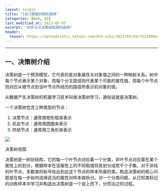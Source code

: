 ```yaml
---
layout: single
title: "[AI]挪威的随机森林"
categories: [Web, AI]
last_modified_at: 2023-05-07
excerpt: "初步认识决策树和随机森林"
header:
  teaser: https://uploadstatic.mihoyo.com/bh3-wiki/2023/03/03/75216984/876a1ca58105def59d8c31d7beaf6edb_7886013824446374110.png
---
```


___
## 一、决策树介绍

决策树是一个预测模型，它代表的是对象属性与对象值之间的一种映射关系。树中每个节点表示某个对象，而每个分叉路径则代表某个可能的属性值，而每个叶节点则对应从根节点到该叶节点所经历的路径所表示的对象的值。

从数据产生决策树的机器学习技术叫做决策树学习，通俗说就是决策树。

一个决策树包含三种类型的节点：

1. 决策节点：通常用矩形框来表示
2. 机会节点：通常用圆圈来表示
3. 终结节点：通常用三角形来表示

![](https://pic4.zhimg.com/80/v2-c1fb73cbcdc14f7c0191d2ada8e4c023_1440w.jpg)

决策树视图

决策树是一树状结构，它的每一个叶节点对应着一个分类，非叶节点对应着在某个属性上的划分，根据样本在该属性上的不同取值将其划分成若干个子集。对于非纯的叶节点，多数类的标号给出到达这个节点的样本所属的类。构造决策树的核心问题是在每一步如何选择适当的属性对样本做拆分。对一个分类问题，从已知类标记的训练样本中学习并构造出决策树是一个自上而下，分而治之的过程。
